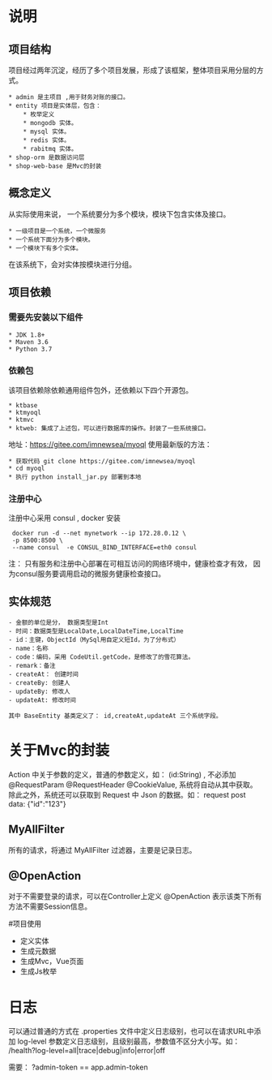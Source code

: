 # 说明

## 项目结构
项目经过两年沉淀，经历了多个项目发展，形成了该框架，整体项目采用分层的方式。

    * admin 是主项目 ,用于财务对账的接口。
    * entity 项目是实体层，包含：
        * 枚举定义
        * mongodb 实体。
        * mysql 实体。
        * redis 实体。
        * rabitmq 实体。
    * shop-orm 是数据访问层
    * shop-web-base 是Mvc的封装

## 概念定义
从实际使用来说， 一个系统要分为多个模块，模块下包含实体及接口。 

    * 一级项目是一个系统，一个微服务
    * 一个系统下面分为多个模块。
    * 一个模块下有多个实体。
    
在该系统下，会对实体按模块进行分组。 

## 项目依赖
### 需要先安装以下组件

    * JDK 1.8+
    * Maven 3.6
    * Python 3.7
    
### 依赖包
该项目依赖除依赖通用组件包外，还依赖以下四个开源包。

    * ktbase 
    * ktmyoql
    * ktmvc
    * ktweb: 集成了上述包，可以进行数据库的操作。封装了一些系统接口。

地址：https://gitee.com/imnewsea/myoql
使用最新版的方法：

    * 获取代码 git clone https://gitee.com/imnewsea/myoql
    * cd myoql
    * 执行 python install_jar.py 部署到本地

### 注册中心
 注册中心采用 consul , docker 安装
 
     docker run -d --net mynetwork --ip 172.28.0.12 \
     -p 8500:8500 \
     --name consul  -e CONSUL_BIND_INTERFACE=eth0 consul
  
 注： 只有服务和注册中心部署在可相互访问的网络环境中，健康检查才有效， 因为consul服务要调用启动的微服务健康检查接口。
   
## 实体规范

    - 金额的单位是分， 数据类型是Int
    - 时间：数据类型是LocalDate,LocalDateTime,LocalTime
    - id：主键，ObjectId（MySql用自定义短Id，为了分布式）
    - name：名称
    - code：编码，采用 CodeUtil.getCode，是修改了的雪花算法。
    - remark：备注
    - createAt： 创建时间
    - createBy: 创建人
    - updateBy: 修改人
    - updateAt: 修改时间

    其中 BaseEntity 基类定义了： id,createAt,updateAt 三个系统字段。

# 关于Mvc的封装
Action 中关于参数的定义，普通的参数定义，如： (id:String) , 不必添加 @RequestParam @RequestHeader @CookieValue, 
系统将自动从其中获取。
除此之外，系统还可以获取到 Request 中 Json 的数据。如：
request post data: {"id":"123"}

## MyAllFilter
所有的请求，将通过 MyAllFilter 过滤器，主要是记录日志。

## @OpenAction
对于不需要登录的请求，可以在Controller上定义 @OpenAction 表示该类下所有方法不需要Session信息。

#项目使用
- 定义实体
- 生成元数据
- 生成Mvc，Vue页面
- 生成Js枚举

# 日志
可以通过普通的方式在 .properties 文件中定义日志级别，也可以在请求URL中添加 log-level 参数定义日志级别，且级别最高，参数值不区分大小写。如：
/health?log-level=all|trace|debug|info|error|off

需要： ?admin-token == app.admin-token